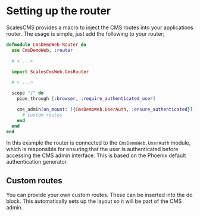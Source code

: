 # Setting up the router
ScalesCMS provides a macro to inject the CMS routes into your applications router.
The usage is simple, just add the following to your router;

```elixir
defmodule CmsDemoWeb.Router do
  use CmsDemoWeb, :router

  # < ...>

  import ScalesCmsWeb.CmsRouter

  # < ...>

  scope "/" do
    pipe_through [:browser, :require_authenticated_user]

    cms_admin(on_mount: [{CmsDemoWeb.UserAuth, :ensure_authenticated}]) do
      # custom routes
    end
  end
end
```

In this example the router is connected to the `CmsDemoWeb.UserAuth` module, which is responsible for ensuring that the user is authenticated before accessing the CMS admin interface.
This is based on the Phoenix default authentication generator.

## Custom routes
You can provide your own custom routes. These can be inserted into the do block. This automatically sets up the layout so it will be part of the CMS admin.
